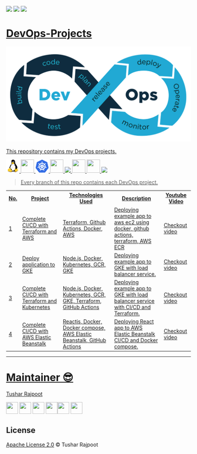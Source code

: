 <img src="https://img.shields.io/github/forks/kubekode/DevOps-Projects"> <img src="https://img.shields.io/github/license/kubekode/DevOps-Projects"> <img src="https://img.shields.io/github/stars/kubekode/DevOps-Projects"> <a href="https://twitter.com/tush_tr604" target="blank">

# DevOps-Projects

<img src="1_AwvDJDfErlD34ox2QpwGoA.png" />

This repository contains my DevOps projects.
<p>
<img src="https://raw.githubusercontent.com/devicons/devicon/master/icons/linux/linux-original.svg" alt="linux" height="36" width="36"/>
<img src="https://raw.githubusercontent.com/tush-tr/tush-tr/master/res/docker.gif" height="36" width="36" >
<img src="https://raw.githubusercontent.com/tush-tr/tush-tr/master/res/kubernetes.svg.png"  height="36" width="36" >
<img src="https://raw.githubusercontent.com/tush-tr/tush-tr/master/res/helm.gif"  height="36" width="36" />
<img src="https://raw.githubusercontent.com/itsksaurabh/itsksaurabh/master/assets/terraform.gif" height="36" />
<img src="https://raw.githubusercontent.com/tush-tr/tush-tr/master/res/cicd.gif"  height="36" width="36" />
<img src="https://raw.githubusercontent.com/tush-tr/tush-tr/master/res/ghactions.png"  height="36" width="36" />
 <img src="https://upload.wikimedia.org/wikipedia/commons/thumb/e/e9/Jenkins_logo.svg/226px-Jenkins_logo.svg.png?20120629215426" height="36" />
</p>


>Every branch of this repo contains each DevOps project.

<table>
<tr>
<th>No.</th>
<th>Project</th>
<th>Technologies Used</th>
<th>Description</th>
<th>Youtube Video</th>
</tr>
<tr>
<td>1</td>
<td>
<a href="https://github.com/kubekode/DevOps-Projects/tree/Complete-CI/CD-with-Terraform-AWS">
Complete CI/CD with Terraform and AWS
</a>
</td>
<td>Terraform, Github Actions, Docker, AWS</td>
<td>Deploying example app to aws ec2 using docker, github actions, terraform, AWS ECR</td>
<td>
<a href="https://www.youtube.com/watch?v=5sZAx2ylsOo&t=520s">Checkout video</a>
</td>
</tr>
<tr>
<td>2</td>
<td>
<a href="https://github.com/kubekode/DevOps-Projects/tree/Deploy-nodeapp-to-GKE">
Deploy application to GKE
</a>
</td>
<td>Node.js, Docker, Kubernetes, GCR, GKE</td>
<td>Deploying example app to GKE with load balancer service.</td>
<td>
<a href="https://www.youtube.com/watch?v=w9GjyDafguI&t=382s">Checkout video</a>
</td>
</tr>
<tr>
<td>3</td>
<td>
<a href="https://github.com/kubekode/DevOps-Projects/tree/Complete-CI/CD-with-Terraform-GKE">
Complete CI/CD with Terraform and Kubernetes
</a>
</td>
<td>Node.js, Docker, Kubernetes, GCR, GKE, Terraform, GitHub Actions</td>
<td>Deploying example app to GKE with load balancer service with CI/CD and Terraform.</td>
<td>
<a href="https://www.youtube.com/watch?v=u59WdYrkiJI&t=139s">Checkout video</a>
</td>
</tr>
<tr>
<td>4</td>
<td>
<a href="https://github.com/kubekode/DevOps-Projects/tree/Docker-compose-CI/CD-AWS-Beanstalk">
Complete CI/CD with AWS Elastic Beanstalk
</a>
</td>
<td>Reactjs, Docker, Docker compose, AWS Elastic Beanstalk, GitHub Actions</td>
<td>Deploying React app to AWS Elastic Beanstalk CI/CD and Docker compose.</td>
<td>
<a href="https://www.youtube.com/watch?v=spA3jJYi6Q4">Checkout video</a>
</td>
</tr>
</table>

<hr>

# Maintainer 😎

[Tushar Rajpoot](https://tusharrajpoot.com)

<a href="https://www.github.com/tush-tr" target="_blank" rel="noreferrer"><img src="https://raw.githubusercontent.com/danielcranney/readme-generator/main/public/icons/socials/github.svg" width="32" height="32" /></a> <a href="https://tusharrajpoot.hashnode.dev" target="_blank" rel="noreferrer"><img src="https://raw.githubusercontent.com/danielcranney/readme-generator/main/public/icons/socials/hashnode.svg" width="32" height="32" /></a> <a href="http://www.medium.com/@tush-tr" target="_blank" rel="noreferrer"><img src="https://raw.githubusercontent.com/danielcranney/readme-generator/main/public/icons/socials/medium.svg" width="32" height="32" /></a> <a href="https://www.twitter.com/tush_tr604" target="_blank" rel="noreferrer"><img src="https://raw.githubusercontent.com/danielcranney/readme-generator/main/public/icons/socials/twitter.svg" width="32" height="32" /></a><a href="https://linkedin.com/in/tushar-r-849510116" target="_blank" rel="noreferrer"><img src="https://cdn-icons-png.flaticon.com/512/174/174857.png" width="32" height="32" /></a> <a href="https://www.youtube.com/c/UCSL_wYi9WB-uPz2_OzKb7bg" target="_blank" rel="noreferrer"><img src="https://raw.githubusercontent.com/danielcranney/readme-generator/main/public/icons/socials/youtube.svg" width="32" height="32" /></a>

## License

[Apache License 2.0](LICENSE) © Tushar Rajpoot
